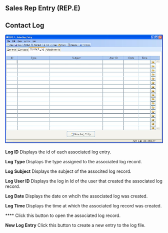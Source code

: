 ##  Sales Rep Entry (REP.E)

<PageHeader />

##  Contact Log

![](./REP-E-3.jpg)

**Log ID** Displays the id of each associated log entry.  
  
**Log Type** Displays the type assigned to the associated log record.  
  
**Log Subject** Displays the subject of the associted log record.  
  
**Log User ID** Displays the log in Id of the user that created the associated
log record.  
  
**Log Date** Displays the date on whcih the associated log was created.  
  
**Log Time** Displays the time at which the associated log record was created.  
  
**** Click this button to open the associated log record.  
  
**New Log Entry** Click this button to create a new entry to the log file.  
  
  
<badge text= "Version 8.10.57" vertical="middle" />

<PageFooter />